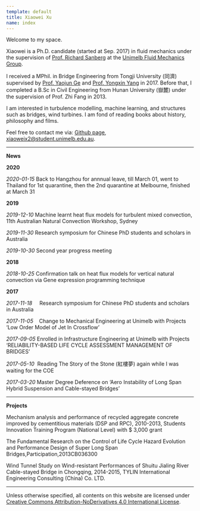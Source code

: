 ```yaml
---
template: default
title: Xiaowei Xu 
name: index
---
```

Welcome to my space. 

Xiaowei is a Ph.D. candidate (started at Sep. 2017) in fluid mechanics under the supervision of [Prof. Richard Sanberg](https://findanexpert.unimelb.edu.au/profile/742813-richard-sandberg) at the [Unimelb Fluid Mechanics Group](https://fluids.eng.unimelb.edu.au/).

I received a MPhil. in Bridge Engineering from Tongji University (同濟) supervised by [Prof. Yaojun Ge](https://bridge.tongji.edu.cn/Data/View/279) and [Prof. Yongxin Yang](https://bridge.tongji.edu.cn/Data/View/285) in 2017. Before that, I completed a B.Sc in Civil Engineering from Hunan University (嶽麓) under the supervision of Prof. Zhi Fang in 2013.

I am interested in turbulence modelling, machine learning, and structures such as bridges, wind turbines. I am fond of reading books about history, philosophy and films. 

Feel free to contact me via:
[Github page](https://github.com/shiyuent), xiaoweix2@student.unimelb.edu.au.

---

**News**

**2020**

*2020-01-15* Back to Hangzhou for annnual leave, till March 01, went to Thailand for 1st quarantine, then the 2nd quarantine at Melbourne, finished at March 31



**2019**

*2019-12-10* Machine learnt heat flux models for turbulent mixed convection, 11th Australian Natural Convection Workshop, Sydney

*2019-11-30*  Research symposium for Chinese PhD students and scholars in Australia

*2019-10-30*  Second year progress meeting



**2018**

*2018-10-25*  Confirmation talk on heat flux models for vertical natural convection via Gene expression programming technique



**2017**

*2017-11-18*     Research symposium for Chinese PhD students and scholars in Australia

*2017-11-05*    Change to Mechanical Engineering at Unimelb with Projects ‘Low Order Model of Jet In Crossflow’

*2017-09-05*  Enrolled in Infrastructure Engineering at Unimelb with Projects ‘RELIABILITY-BASED LIFE CYCLE ASSESSMENT MANAGEMENT OF BRIDGES’

*2017-05-10*  Reading The Story of the Stone (紅樓夢) again while I was waiting for the COE

*2017-03-20* Master Degree Deference on ‘Aero Instability of Long Span Hybrid Suspension and Cable-stayed Bridges’ 

---

**Projects**

Mechanism analysis and performance of recycled aggregate concrete improved by cementitious materials (DSP and RPC), 2010-2013, Students Innovation Training Program (National Level) with $ 3,000 grant

The Fundamental Research on the Control of Life Cycle Hazard Evolution and Performance Design of Super Long Span Bridges,Participation,2013CB036300

Wind Tunnel Study on Wind-resistant Performances of Shuitu Jialing River Cable-stayed Bridge in Chongqing, 2014-2015, TYLIN International Engineering Consulting (China) Co. LTD. 

---

Unless otherwise specified, all contents on this website are licensed under [Creative Commons Attribution-NoDerivatives 4.0 International License](https://creativecommons.org/licenses/by-nd/4.0/).